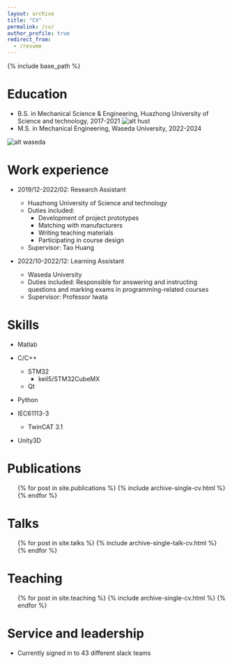 ```yaml
---
layout: archive
title: "CV"
permalink: /cv/
author_profile: true
redirect_from:
  - /resume
---
```


{% include base_path %}

Education
======
* B.S. in Mechanical Science & Engineering, Huazhong University of Science and technology, 2017-2021
![alt hust](https://gimg3.baidu.com/search/src=https%3A%2F%2Fimgsrc.baidu.com%2Fforum%2Fpic%2Fitem%2Ff9dcd100baa1cd11bbdcbc6fb812c8fcc3ce2d13.jpg&refer=http%3A%2F%2Fwww.baidu.com&app=2021&size=w240&n=0&g=0n&q=75&fmt=auto?sec=1666112400&t=76e5e57dafe0c88d7ee68da24f169624)
* M.S. in Mechanical Engineering, Waseda University, 2022-2024

![alt waseda](https://www.waseda.jp/top/assets/themes/waseda-template-engine-main/img/logo-header-off.png)



Work experience
======
* 2019/12-2022/02: Research Assistant
  * Huazhong University of Science and technology
  * Duties included: 
    * Development of project prototypes
    * Matching with manufacturers
    * Writing teaching materials
    * Participating in course design
  * Supervisor: Tao Huang

* 2022/10-2022/12: Learning Assistant
  * Waseda University
  * Duties included: Responsible for answering and instructing questions and marking exams in programming-related courses
  * Supervisor: Professor Iwata
  
Skills
======
* Matlab
* C/C++
  * STM32
    * keil5/STM32CubeMX
  * Qt

* Python
* IEC61113-3
    * TwinCAT 3.1
* Unity3D
   

Publications
======
  <ul>{% for post in site.publications %}
    {% include archive-single-cv.html %}
  {% endfor %}</ul>
  
Talks
======
  <ul>{% for post in site.talks %}
    {% include archive-single-talk-cv.html %}
  {% endfor %}</ul>
  
Teaching
======
  <ul>{% for post in site.teaching %}
    {% include archive-single-cv.html %}
  {% endfor %}</ul>
  
Service and leadership
======
* Currently signed in to 43 different slack teams

